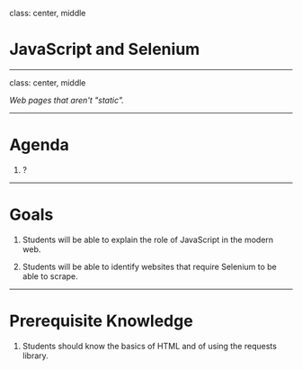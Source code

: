 class: center, middle

# JavaScript and Selenium

---
class: center, middle

*Web pages that aren't "static".*

---

# Agenda

1. ?

---

# Goals

1. Students will be able to explain the role of JavaScript in the modern web.

2. Students will be able to identify websites that require Selenium to be able to scrape.

---

# Prerequisite Knowledge

1. Students should know the basics of HTML and of using the requests library.


